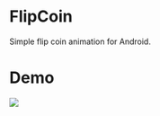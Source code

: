 # FlipCoin
Simple flip coin animation for Android.

# Demo

![](https://github.com/670852946/FlipCoin/blob/main/flip_coin.gif)

